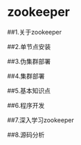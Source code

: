 # zookeeper


##1.关于zookeeper


##2.单节点安装



##3.伪集群部署


##4.集群部署



##5.基本知识点



##6.程序开发



##7.深入学习zookeeper



##8.源码分析